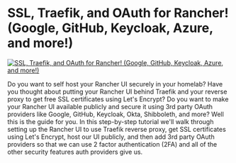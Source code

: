 # SSL, Traefik, and OAuth for Rancher! (Google, GitHub, Keycloak, Azure, and more!)

[![SSL, Traefik, and OAuth for Rancher! (Google, GitHub, Keycloak, Azure, and more!)](https://img.youtube.com/vi/Af7HXhElams/0.jpg)](https://www.youtube.com/watch?v=Af7HXhElams "SSL, Traefik, and OAuth for Rancher! (Google, GitHub, Keycloak, Azure, and more!)")


Do you want to self host your Rancher UI securely in your homelab? Have you thought about putting your Rancher UI behind Traefik and your reverse proxy to get free SSL certificates using Let's Encrypt?  Do you want to make your Rancher UI available publicly and secure it using 3rd party OAuth providers like Google, GitHub, Keycloak, Okta, Shibboleth, and more?  Well this is the guide for you.  In this step-by-step tutorial we'll walk through setting up the Rancher UI to use Traefik reverse proxy, get SSL certificates using Let's Encrypt, host our UI publicly, and then add 3rd party OAuth providers so that we can use 2 factor authentication (2FA) and all of the other security features auth providers give us.
